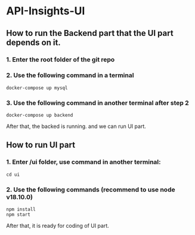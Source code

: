 # API-Insights-UI

## How to run the Backend part that the UI part depends on it.
### 1. Enter the root folder of the git repo
### 2. Use the following command in a terminal
```
docker-compose up mysql
```
### 3. Use the following command in another terminal after step 2
```
docker-compose up backend
```
After that, the backed is running. and we can run UI part.

## How to run UI part
### 1. Enter /ui folder, use command in another terminal:
```
cd ui
```
### 2. Use the following commands (recommend to use node v18.10.0)
```
npm install
npm start
```
After that, it is ready for coding of UI part.